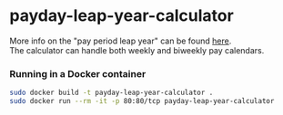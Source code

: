 # payday-leap-year-calculator
More info on the "pay period leap year" can be found [here](https://www.wagehourinsights.com/2014/12/the-pay-period-leap-year-handling-an-extra-pay-period-in-2015/).  
The calculator can handle both weekly and biweekly pay calendars.

### Running in a Docker container
```bash
sudo docker build -t payday-leap-year-calculator .
sudo docker run --rm -it -p 80:80/tcp payday-leap-year-calculator
```